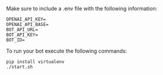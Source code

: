 Make sure to include a .env file with the following information:
```
OPENAI_API_KEY=
OPENAI_API_BASE=
BOT_API_URL=
BOT_API_KEY=
BOT_ID=
```
To run your bot execute the following commands:
```
pip install virtualenv
./start.sh
```

